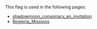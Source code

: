 This flag is used in the following pages:
 - [shadowmoon_conspiracy_an_invitation](../events/shadowmoon_conspiracy_an_invitation.md)
 - [Rogieria_Missions](../missions/Rogieria_Missions.md)
